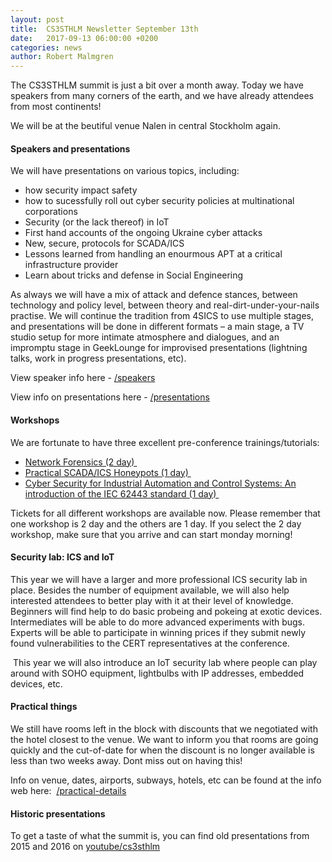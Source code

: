 ```yaml
---
layout: post
title:  CS3STHLM Newsletter September 13th
date:   2017-09-13 06:00:00 +0200
categories: news
author: Robert Malmgren
---
```


The CS3STHLM summit is just a bit over a month away. Today we have speakers from many corners of the earth, and we have already attendees from most continents!  

We will be at the beutiful venue Nalen in central Stockholm again.  

#### Speakers and presentations 

We will have presentations on various topics, including:  
* how security impact safety
* how to sucessfully roll out cyber security policies at multinational corporations  
* Security (or the lack thereof) in IoT  
* First hand accounts of the ongoing Ukraine cyber attacks  
* New, secure, protocols for SCADA/ICS  
* Lessons learned from handling an enourmous APT at a critical infrastructure provider
* Learn about tricks and defense in Social Engineering  

As always we will have a mix of attack and defence stances, between technology and policy level, between theory and real-dirt-under-your-nails practise. We will continue the tradition from 4SICS to use multiple stages, and presentations will be done in different formats – a main stage, a TV studio setup for more intimate atmosphere and dialogues, and an impromptu stage in GeekLounge for improvised presentations (lightning talks, work in progress presentations, etc).  

View speaker info here - [/speakers](https://cs3sthlm.se/program/speakers/)

View info on presentations here - [/presentations](https://cs3sthlm.se/program/presentations/)

#### Workshops 

We are fortunate to have three excellent pre-conference trainings/tutorials:  

* [Network Forensics (2 day) ](https://cs3sthlm.se/program/workshops/erik-hjelmvik/)
* [Practical SCADA/ICS Honeypots (1 day) ](https://cs3sthlm.se/program/workshops/mikael-vingaard/)
* [Cyber Security for Industrial Automation and Control Systems: An introduction of the IEC 62443 
standard (1 day) ](https://cs3sthlm.se/program/workshops/michael-theuerzeit/)

Tickets for all different workshops are available now. Please remember that one workshop is 2 day and the others are 1 day. If you select the 2 day workshop, make sure that you arrive and can start monday morning!  

#### Security lab: ICS and IoT 

This year we will have a larger and more professional ICS security lab in place. Besides the number of equipment available, we will also help interested attendees to better play with it at their level of knowledge. Beginners will find help to do basic probeing and pokeing at exotic devices. Intermediates will be able to do more advanced experiments with bugs. Experts will be able to participate in winning prices if they submit newly found vulnerabilities to the CERT representatives at the conference.

 This year we will also introduce an IoT security lab where people can play around with SOHO equipment, lightbulbs with IP addresses, embedded devices, etc.  

#### Practical things 

We still have rooms left in the block with discounts that we negotiated with the hotel closest to the venue. We want to inform you that rooms are going quickly and the cut-of-date for when the discount is no longer available is less than two weeks away. Dont miss out on having this!  

Info on venue, dates, airports, subways, hotels, etc can be found at the info web here:  [/practical-details](https://cs3sthlm.se/practical-details/)

#### Historic presentations 

To get a taste of what the summit is, you can find old presentations from 2015 and 2016 on [youtube/cs3sthlm](https://www.youtube.com/channel/UCkD15o_9eJxUc9eeHtWSQ6Q)